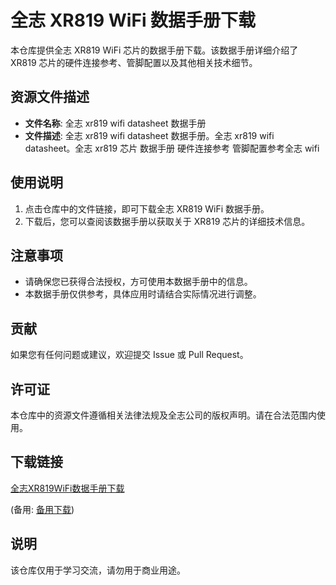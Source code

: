 # 全志 XR819 WiFi 数据手册下载

本仓库提供全志 XR819 WiFi 芯片的数据手册下载。该数据手册详细介绍了 XR819 芯片的硬件连接参考、管脚配置以及其他相关技术细节。

## 资源文件描述

- **文件名称**: 全志 xr819 wifi datasheet 数据手册
- **文件描述**: 全志 xr819 wifi datasheet 数据手册。全志 xr819 wifi datasheet。全志 xr819 芯片 数据手册 硬件连接参考 管脚配置参考全志 wifi

## 使用说明

1. 点击仓库中的文件链接，即可下载全志 XR819 WiFi 数据手册。
2. 下载后，您可以查阅该数据手册以获取关于 XR819 芯片的详细技术信息。

## 注意事项

- 请确保您已获得合法授权，方可使用本数据手册中的信息。
- 本数据手册仅供参考，具体应用时请结合实际情况进行调整。

## 贡献

如果您有任何问题或建议，欢迎提交 Issue 或 Pull Request。

## 许可证

本仓库中的资源文件遵循相关法律法规及全志公司的版权声明。请在合法范围内使用。

## 下载链接
[全志XR819WiFi数据手册下载](https://pan.quark.cn/s/648e1486092e) 

(备用: [备用下载](https://pan.baidu.com/s/1JD5dld-97rsfmYXVKV-UTQ?pwd=1234))

## 说明

该仓库仅用于学习交流，请勿用于商业用途。
